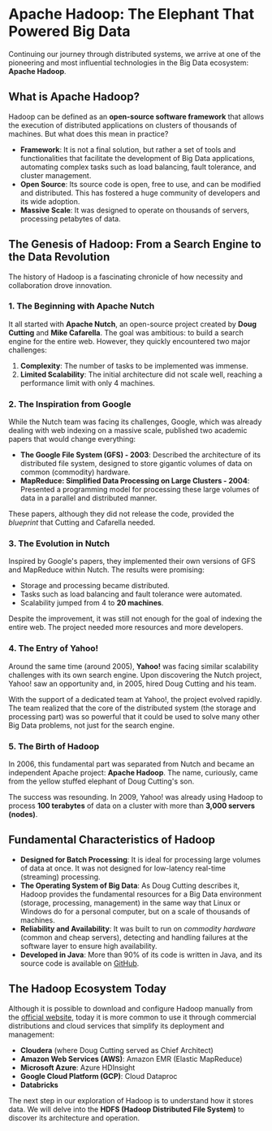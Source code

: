 
# Apache Hadoop: The Elephant That Powered Big Data

Continuing our journey through distributed systems, we arrive at one of the pioneering and most influential technologies in the Big Data ecosystem: **Apache Hadoop**.

## What is Apache Hadoop?

Hadoop can be defined as an **open-source software framework** that allows the execution of distributed applications on clusters of thousands of machines. But what does this mean in practice?

*   **Framework**: It is not a final solution, but rather a set of tools and functionalities that facilitate the development of Big Data applications, automating complex tasks such as load balancing, fault tolerance, and cluster management.
*   **Open Source**: Its source code is open, free to use, and can be modified and distributed. This has fostered a huge community of developers and its wide adoption.
*   **Massive Scale**: It was designed to operate on thousands of servers, processing petabytes of data.

## The Genesis of Hadoop: From a Search Engine to the Data Revolution

The history of Hadoop is a fascinating chronicle of how necessity and collaboration drove innovation.

### 1. The Beginning with Apache Nutch

It all started with **Apache Nutch**, an open-source project created by **Doug Cutting** and **Mike Cafarella**. The goal was ambitious: to build a search engine for the entire web. However, they quickly encountered two major challenges:

1.  **Complexity**: The number of tasks to be implemented was immense.
2.  **Limited Scalability**: The initial architecture did not scale well, reaching a performance limit with only 4 machines.

### 2. The Inspiration from Google

While the Nutch team was facing its challenges, Google, which was already dealing with web indexing on a massive scale, published two academic papers that would change everything:

*   **The Google File System (GFS) - 2003**: Described the architecture of its distributed file system, designed to store gigantic volumes of data on common (commodity) hardware.
*   **MapReduce: Simplified Data Processing on Large Clusters - 2004**: Presented a programming model for processing these large volumes of data in a parallel and distributed manner.

These papers, although they did not release the code, provided the *blueprint* that Cutting and Cafarella needed.

### 3. The Evolution in Nutch

Inspired by Google's papers, they implemented their own versions of GFS and MapReduce within Nutch. The results were promising:

*   Storage and processing became distributed.
*   Tasks such as load balancing and fault tolerance were automated.
*   Scalability jumped from 4 to **20 machines**.

Despite the improvement, it was still not enough for the goal of indexing the entire web. The project needed more resources and more developers.

### 4. The Entry of Yahoo!

Around the same time (around 2005), **Yahoo!** was facing similar scalability challenges with its own search engine. Upon discovering the Nutch project, Yahoo! saw an opportunity and, in 2005, hired Doug Cutting and his team.

With the support of a dedicated team at Yahoo!, the project evolved rapidly. The team realized that the core of the distributed system (the storage and processing part) was so powerful that it could be used to solve many other Big Data problems, not just for the search engine.

### 5. The Birth of Hadoop

In 2006, this fundamental part was separated from Nutch and became an independent Apache project: **Apache Hadoop**. The name, curiously, came from the yellow stuffed elephant of Doug Cutting's son.

The success was resounding. In 2009, Yahoo! was already using Hadoop to process **100 terabytes** of data on a cluster with more than **3,000 servers (nodes)**.

## Fundamental Characteristics of Hadoop

*   **Designed for Batch Processing**: It is ideal for processing large volumes of data at once. It was not designed for low-latency real-time (streaming) processing.
*   **The Operating System of Big Data**: As Doug Cutting describes it, Hadoop provides the fundamental resources for a Big Data environment (storage, processing, management) in the same way that Linux or Windows do for a personal computer, but on a scale of thousands of machines.
*   **Reliability and Availability**: It was built to run on *commodity hardware* (common and cheap servers), detecting and handling failures at the software layer to ensure high availability.
*   **Developed in Java**: More than 90% of its code is written in Java, and its source code is available on [GitHub](https://github.com/apache/hadoop).

## The Hadoop Ecosystem Today

Although it is possible to download and configure Hadoop manually from the [official website](https://hadoop.apache.org/), today it is more common to use it through commercial distributions and cloud services that simplify its deployment and management:

*   **Cloudera** (where Doug Cutting served as Chief Architect)
*   **Amazon Web Services (AWS)**: Amazon EMR (Elastic MapReduce)
*   **Microsoft Azure**: Azure HDInsight
*   **Google Cloud Platform (GCP)**: Cloud Dataproc
*   **Databricks**

The next step in our exploration of Hadoop is to understand how it stores data. We will delve into the **HDFS (Hadoop Distributed File System)** to discover its architecture and operation.
